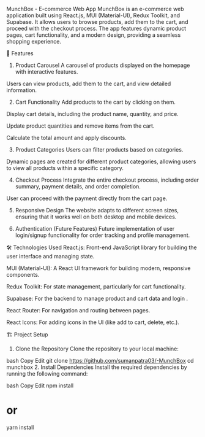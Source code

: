 MunchBox - E-commerce Web App
MunchBox is an e-commerce web application built using React.js, MUI (Material-UI), Redux Toolkit, and Supabase. It allows users to browse products, add them to the cart, and proceed with the checkout process. The app features dynamic product pages, cart functionality, and a modern design, providing a seamless shopping experience.

🚀 Features
1. Product Carousel
A carousel of products displayed on the homepage with interactive features.

Users can view products, add them to the cart, and view detailed information.

2. Cart Functionality
Add products to the cart by clicking on them.

Display cart details, including the product name, quantity, and price.

Update product quantities and remove items from the cart.

Calculate the total amount and apply discounts.

3. Product Categories
Users can filter products based on categories.

Dynamic pages are created for different product categories, allowing users to view all products within a specific category.

4. Checkout Process
Integrate the entire checkout process, including order summary, payment details, and order completion.

User can proceed with the payment directly from the cart page.

5. Responsive Design
The website adapts to different screen sizes, ensuring that it works well on both desktop and mobile devices.

6. Authentication (Future Features)
Future implementation of user login/signup functionality for order tracking and profile management.

🛠️ Technologies Used
React.js: Front-end JavaScript library for building the user interface and managing state.

MUI (Material-UI): A React UI framework for building modern, responsive components.

Redux Toolkit: For state management, particularly for cart functionality.

Supabase: For the  backend to manage product and cart data and login .

React Router: For navigation and routing between pages.

React Icons: For adding icons in the UI (like add to cart, delete, etc.).


🏗️ Project Setup
1. Clone the Repository
Clone the repository to your local machine:

bash
Copy
Edit
git clone https://github.com/sumanpatra03/-MunchBox
cd munchbox
2. Install Dependencies
Install the required dependencies by running the following command:

bash
Copy
Edit
npm install
# or
yarn install